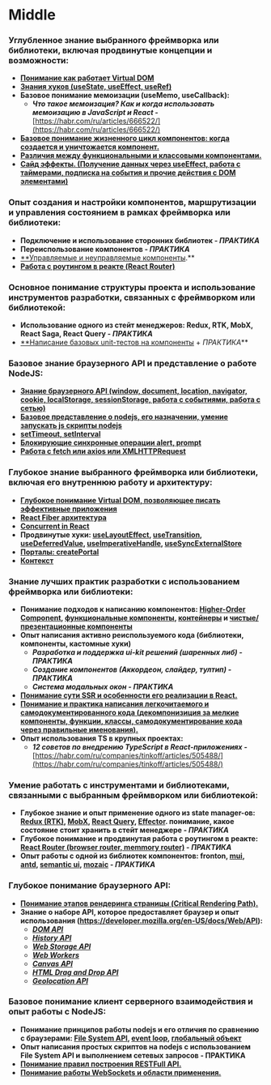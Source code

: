 # Middle

### Углубленное знание выбранного фреймворка или библиотеки, включая продвинутые концепции и возможности:

- [**Понимание как работает Virtual DOM**](https://habr.com/ru/articles/580336/)
- [**Знания хуков (useState, useEffect, useRef)**](https://react.dev/reference/react/hooks)
- **Базовое понимание мемоизации (useMemo, useCallback):**
    - ***Что такое мемоизация? Как и когда использовать мемоизацию в JavaScript и React -*** [https://habr.com/ru/articles/666522/](https://habr.com/ru/articles/666522/)
- [**Базовое понимание жизненного цикл компонентов: когда создается и уничтожается компонент.**](https://habr.com/ru/articles/358090/)
- [**Различия между функциональными и классовыми компонентами.**](https://habr.com/ru/companies/ruvds/articles/444348/)
- [**Сайд эффекты. (Получение данных через useEffect, работа с таймерами, подписка на события и прочие действия с DOM элементами)**](https://handsonreact.com/docs/side-effects-lifecyle)

### Опыт создания и настройки компонентов, маршрутизации и управления состоянием в рамках фреймворка или библиотеки:

- **Подключение и использование сторонних библиотек - *ПРАКТИКА***
- **Переиспользование компонентов - *ПРАКТИКА***
- [**Управляемые и неуправляемые компоненты](https://habr.com/ru/articles/502034/).**
- [**Работа с роутингом в реакте (React Router)**](https://reactrouter.com/en/main/start/tutorial)

### Основное понимание структуры проекта и использование инструментов разработки, связанных с фреймворком или библиотекой:

- **Использование одного из стейт менеджеров: Redux, RTK, MobX, React Saga, React Query - *ПРАКТИКА***
- [**Написание базовых unit-тестов на компоненты](https://dev.to/quokkalabs/how-to-write-unit-tests-in-react-a-detailed-guide-3dlj) + *ПРАКТИКА***

### Базовое знание браузерного API и представление о работе NodeJS:

- [**Знание браузерного API (window, document, location, navigator, cookie, localStorage, sessionStorage, работа с событиями, работа с сетью)**](https://developer.mozilla.org/ru/docs/Learn/JavaScript/Client-side_web_APIs/Introduction)
- [**Базовое представление о nodejs, его назначении, умение запускать js скрипты nodejs**](https://nodejsdev.ru/guides/webdraftt/start/)
- [**setTimeout, setInterval**](https://www.notion.so/HTML5-b9f199b639c049dfb21d4a626c60bce1?pvs=21)
- [**Блокирующие синхронные операции alert, prompt**](https://learn.javascript.ru/alert-prompt-confirm)
- [**Работа с fetch или axios или XMLHTTPRequest**](https://nuancesprog.ru/p/7666/?ysclid=lsc0nycavj889805333)

### Глубокое знание выбранного фреймворка или библиотеки, включая его внутреннюю работу и архитектуру:

- [**Глубокое понимание Virtual DOM, позволяющее писать эффективные приложения**](https://habr.com/ru/companies/macloud/articles/558682/)
- [**React Fiber архитектура**](https://habr.com/ru/articles/444276/)
- [**Concurrent in React**](https://habr.com/ru/companies/yandex/articles/514016/)
- **Продвинутые хуки: [useLayoutEffect](https://react.dev/reference/react/useLayoutEffect), [useTransition](https://react.dev/reference/react/useTransition), [useDeferredValue](https://react.dev/reference/react/useDeferredValue), [useImperativeHandle](https://react.dev/reference/react/useImperativeHandle), [useSyncExternalStore](https://react.dev/reference/react/useSyncExternalStore)**
- [**Порталы: createPortal**](https://react.dev/reference/react-dom/createPortal)
- [**Контекст**](https://react.dev/learn/passing-data-deeply-with-context)

### Знание лучших практик разработки с использованием фреймворка или библиотеки:

- **Понимание подходов к написанию компонентов: [Higher-Order Component](https://habr.com/ru/companies/ruvds/articles/428572/), [функциональные компоненты](https://habr.com/ru/companies/ruvds/articles/444348/), [контейнеры](https://wcademy.ru/react-%D0%BA%D0%BE%D0%BC%D0%BF%D0%BE%D0%BD%D0%B5%D0%BD%D1%82%D1%8B-%D0%BA%D0%BE%D0%BD%D1%82%D0%B5%D0%B9%D0%BD%D0%B5%D1%80%D1%8B/) и [чистые/презентационные компоненты](https://react.dev/reference/react/PureComponent)**
- **Опыт написания активно реиспользуемого кода (библиотеки, компоненты, кастомные хуки)**
    - ***Разработка и поддержка ui-kit решений (шаренных либ) - ПРАКТИКА***
    - ***Создание компонентов (Аккордеон, слайдер, тултип) - ПРАКТИКА***
    - ***Система модальных окон - ПРАКТИКА***
- [**Понимание сути SSR и особенности его реализации в React.**](https://habr.com/ru/articles/527310/)
- [**Понимание и практика написания легкочитаемого и самодокументированного кода (декомпонизиция за мелкие компоненты, функции, классы, самодокументирование кода через правильные именования).**](https://habr.com/ru/articles/458264/)
- **Опыт использования TS в крупных проектах:**
    - ***12 советов по внедрению TypeScript в React-приложениях -*** [https://habr.com/ru/companies/tinkoff/articles/505488/](https://habr.com/ru/companies/tinkoff/articles/505488/)

### Умение работать с инструментами и библиотеками, связанными с выбранным фреймворком или библиотекой:

- **Глубокое знание и опыт применение одного из state manager-ов: [Redux (RTK)](https://redux-toolkit.js.org/tutorials/rtk-query), [MobX](https://mobx.js.org/README.html), [React Query](https://tanstack.com/query/v3/docs/framework/react/overview), [Effector](https://effector.dev/ru/introduction/installation/). понимание, какое состояние стоит хранить в стейт менеджере - *ПРАКТИКА***
- **Глубокое понимание и продвинутая работа с роутингом в реакте: [React Router (browser router, memmory router)](https://reactrouter.com/en/main) - *ПРАКТИКА***
- **Опыт работы с одной из библиотек компонентов: fronton, [mui](https://mui.com/), [antd](https://ant.design/), [semantic ui](https://semantic-ui.com/), [mozaic](https://docs.mosaic.js.org/tutorials/intro-to-mosaic-+-react) - *ПРАКТИКА***

### Глубокое понимание браузерного API:

- [**Понимание этапов рендеринга страницы (Critical Rendering Path).**](https://habr.com/ru/articles/320430/)
- **Знание о наборе API, которое предоставляет браузер и опыт использования (https://developer.mozilla.org/en-US/docs/Web/API):**
    - [***DOM API***](https://developer.mozilla.org/ru/docs/Web/API/Document_Object_Model/Introduction)
    - [***History API***](https://developer.mozilla.org/en-US/docs/Web/API/History_API)
    - [***Web Storage API***](https://developer.mozilla.org/en-US/docs/Web/API/Web_Storage_API)
    - [***Web Workers***](https://developer.mozilla.org/en-US/docs/Web/API/Web_Workers_API)
    - [***Canvas API***](https://developer.mozilla.org/en-US/docs/Web/API/Canvas_API)
    - [***HTML Drag and Drop API***](https://developer.mozilla.org/en-US/docs/Web/API/HTML_Drag_and_Drop_API)
    - [***Geolocation API***](https://developer.mozilla.org/en-US/docs/Web/API/Geolocation_API)

### Базовое понимание клиент серверного взаимодействия и опыт работы с NodeJS:

- **Понимание принципов работы nodejs и его отличия по сравнению с браузерами: [File System API](https://nodejsdev.ru/api/fs/?ysclid=lsk2cw8zuw184725004), [event loop](https://nodejsdev.ru/guides/webdraftt/event-loop/?ysclid=lsk2drb4g3293740179), [глобальный объект](https://nodejsdev.ru/api/globals/?ysclid=lsk2ee9dlh803434847)**
- **Опыт написания простых скриптов на nodejs с использованием File System API и выполнением сетевых запросов - ПРАКТИКА**
- [**Понимание правил построения RESTFull API.**](https://habr.com/ru/articles/447322/)
- [**Понимание работы WebSockets и области применения.**](https://blog.skillfactory.ru/glossary/websocket/)